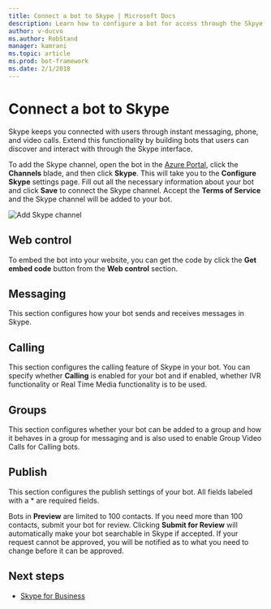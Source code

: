 ```yaml
---
title: Connect a bot to Skype | Microsoft Docs
description: Learn how to configure a bot for access through the Skpye interface.
author: v-ducvo
ms.author: RobStand
manager: kamrani
ms.topic: article
ms.prod: bot-framework
ms.date: 2/1/2018
---
```


# Connect a bot to Skype

Skype keeps you connected with users through instant messaging, phone, and video calls. Extend this functionality by building bots that users can discover and interact with through the Skype interface.

To add the Skype channel, open the bot in the [Azure Portal](https://portal.azure.com/), click the **Channels** blade, and then click **Skype**. This will take you to the **Configure Skype** settings page. Fill out all the necessary information about your bot and click **Save** to connect the Skype channel. Accept the **Terms of Service** and the Skype channel will be added to your bot.

![Add Skype channel](~/media/channels/skype-addchannel.png)

## Web control

To embed the bot into your website, you can get the code by click the **Get embed code** button from the **Web control** section.

## Messaging

This section configures how your bot sends and receives messages in Skype.

## Calling

This section configures the calling feature of Skype in your bot. You can specify whether **Calling** is enabled for your bot and if enabled, whether IVR functionality or Real Time Media functionality is to be used.

## Groups

This section configures whether your bot can be added to a group and how it behaves in a group for messaging and is also used to enable Group Video Calls for Calling bots.

## Publish

This section configures the publish settings of your bot. All fields labeled with a * are required fields.

Bots in **Preview** are limited to 100 contacts. If you need more than 100 contacts, submit your bot for review. Clicking **Submit for Review** will automatically make your bot searchable in Skype if accepted. If your request cannot be approved, you will be notified as to what you need to change before it can be approved.

## Next steps

* [Skype for Business](bot-service-channel-connect-skypeforbusiness.md)
